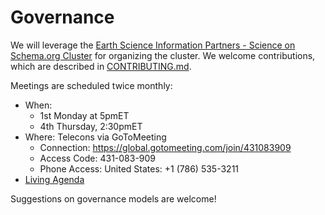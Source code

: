 # Governance #

We will leverage the [Earth Science Information Partners - Science on Schema.org Cluster](http://wiki.esipfed.org/index.php/Schema.org_Cluster) for organizing the cluster. We welcome contributions, which are described in [CONTRIBUTING.md](./CONTRIBUTING.md).

Meetings are scheduled twice monthly:

- When: 
    - 1st Monday at 5pmET
    - 4th Thursday, 2:30pmET
- Where: Telecons via GoToMeeting
    - Connection: https://global.gotomeeting.com/join/431083909
    - Access Code: 431-083-909
    - Phone Access: United States: +1 (786) 535-3211
- [Living Agenda](https://docs.google.com/document/d/1tIlDVnKeocO1E_SSbNaldv0avORfGFdmYDNk_3ub6ik/edit?ts=5d9ed12d)

Suggestions on governance models are welcome!
